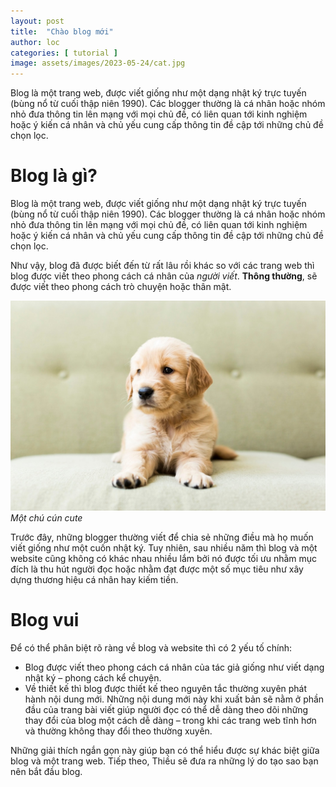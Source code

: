 ```yaml
---
layout: post
title:  "Chào blog mới"
author: loc
categories: [ tutorial ]
image: assets/images/2023-05-24/cat.jpg
---
```

Blog là một trang web, được viết giống như một dạng nhật ký trực tuyến (bùng nổ từ cuối thập niên 1990). Các blogger thường là cá nhân hoặc nhóm nhỏ đưa thông tin lên mạng với mọi chủ đề, có liên quan tới kinh nghiệm hoặc ý kiến cá nhân và chủ yếu cung cấp thông tin đề cập tới những chủ đề chọn lọc.

# Blog là gì?
Blog là một trang web, được viết giống như một dạng nhật ký trực tuyến (bùng nổ từ cuối thập niên 1990). Các blogger thường là cá nhân hoặc nhóm nhỏ đưa thông tin lên mạng với mọi chủ đề, có liên quan tới kinh nghiệm hoặc ý kiến cá nhân và chủ yếu cung cấp thông tin đề cập tới những chủ đề chọn lọc.

Như vậy, blog đã được biết đến từ rất lâu rồi khác so với các trang web thì blog được viết theo phong cách cá nhân của _người viết_. **Thông thường**, sẽ được viết theo phong cách trò chuyện hoặc thân mật.

![cutedog](/assets/images/2023-05-24/dog.jpg "Một chú cún cute")
*Một chú cún cute*

Trước đây, những blogger thường viết để chia sẻ những điều mà họ muốn viết giống như một cuốn nhật ký. Tuy nhiên, sau nhiều năm thì blog và một website cũng không có khác nhau nhiều lắm bởi nó được tối ưu nhằm mục đích là thu hút người đọc hoặc nhằm đạt được một số mục tiêu như xây dựng thương hiệu cá nhân hay kiếm tiền.

# Blog vui

Để có thể phân biệt rõ ràng về blog và website thì có 2 yếu tố chính:  
* Blog được viết theo phong cách cá nhân của tác giả giống như viết dạng nhật ký – phong cách kể chuyện.
* Về thiết kế thì blog được thiết kế theo nguyên tắc thường xuyên phát hành nội dung mới. Những nội dung mới này khi xuất bản sẽ nằm ở phần đầu của trang bài viết giúp người đọc có thể dễ dàng theo dõi những thay đổi của blog một cách dễ dàng – trong khi các trang web tĩnh hơn và thường không thay đổi theo thường xuyên.  

Những giải thích ngắn gọn này giúp bạn có thể hiểu được sự khác biệt giữa blog và một trang web. Tiếp theo, Thiều sẽ đưa ra những lý do tạo sao bạn nên bắt đầu blog.